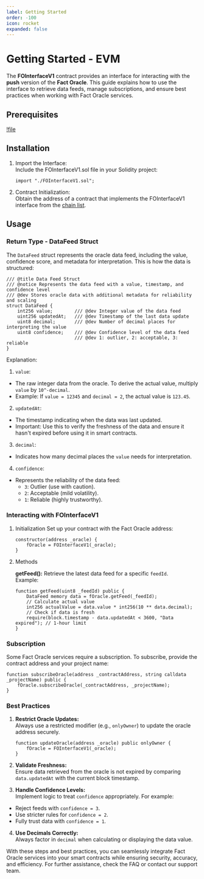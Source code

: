 ```yaml
---
label: Getting Started
order: -100
icon: rocket
expanded: false
---
```


# Getting Started - EVM

The **FOInterfaceV1** contract provides an interface for interacting with the **push** version of the **Fact Oracle**. This guide explains how to use the interface to retrieve data feeds, manage subscriptions, and ensure best practices when working with Fact Oracle services.


## Prerequisites
[!file](/static/FOInterfaceV1.sol)


## Installation

1. Import the Interface:  
   Include the FOInterfaceV1.sol file in your Solidity project:
   ```solidity
   import "./FOInterfaceV1.sol";
   ```

2. Contract Initialization:  
   Obtain the address of a contract that implements the FOInterfaceV1 interface from the [chain list](/chains/).


## Usage

### Return Type - DataFeed Struct
The `DataFeed` struct represents the oracle data feed, including the value, confidence score, and metadata for interpretation. This is how the data is structured:

```solidity
/// @title Data Feed Struct
/// @notice Represents the data feed with a value, timestamp, and confidence level
/// @dev Stores oracle data with additional metadata for reliability and scaling
struct DataFeed {    
    int256 value;        /// @dev Integer value of the data feed
    uint256 updatedAt;   /// @dev Timestamp of the last data update
    uint8 decimal;       /// @dev Number of decimal places for interpreting the value
    uint8 confidence;    /// @dev Confidence level of the data feed
                         /// @dev 1: outlier, 2: acceptable, 3: reliable
}
```

Explanation:
1. `value`:  
- The raw integer data from the oracle. To derive the actual value, multiply `value` by `10^-decimal`.  
- Example: If `value = 12345` and `decimal = 2`, the actual value is `123.45`.
2. `updatedAt`:  
- The timestamp indicating when the data was last updated.  
- Important: Use this to verify the freshness of the data and ensure it hasn't expired before using it in smart contracts.

3. `decimal`:  
- Indicates how many decimal places the `value` needs for interpretation.  

4. `confidence`:  
- Represents the reliability of the data feed:  
  - `3`: Outlier (use with caution).  
  - `2`: Acceptable (mild volatility).  
  - `1`: Reliable (highly trustworthy).


### Interacting with FOInterfaceV1

1. Initialization
   Set up your contract with the Fact Oracle address:
   ```solidity
   constructor(address _oracle) {
       fOracle = FOInterfaceV1(_oracle);
   }
   ```

2. Methods

   **getFeed():** Retrieve the latest data feed for a specific `feedId`.  
   Example:
   ```solidity
   function getFeed(uint8 _feedId) public {
       DataFeed memory data = fOracle.getFeed(_feedId); 
       // Calculate actual value
       int256 actualValue = data.value * int256(10 ** data.decimal);
       // Check if data is fresh
       require(block.timestamp - data.updatedAt < 3600, "Data expired"); // 1-hour limit
   }
   ```


### Subscription
Some Fact Oracle services require a subscription. To subscribe, provide the contract address and your project name:

```solidity
function subscribeOracle(address _contractAddress, string calldata _projectName) public {
    fOracle.subscribeOracle(_contractAddress, _projectName);
}
```


### Best Practices

1. **Restrict Oracle Updates:**  
   Always use a restricted modifier (e.g., `onlyOwner`) to update the oracle address securely.
   ```solidity
   function updateOracle(address _oracle) public onlyOwner {  
       fOracle = FOInterfaceV1(_oracle);
   }
   ```

2. **Validate Freshness:**  
Ensure data retrieved from the oracle is not expired by comparing `data.updatedAt` with the current block timestamp.  

3. **Handle Confidence Levels:**  
Implement logic to treat `confidence` appropriately. For example:  
- Reject feeds with `confidence = 3`.  
- Use stricter rules for `confidence = 2`.  
- Fully trust data with `confidence = 1`.


4. **Use Decimals Correctly:**  
Always factor in `decimal` when calculating or displaying the data value.


With these steps and best practices, you can seamlessly integrate Fact Oracle services into your smart contracts while ensuring security, accuracy, and efficiency. For further assistance, check the FAQ or contact our support team.
